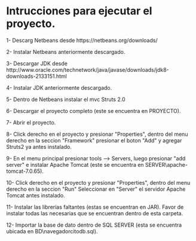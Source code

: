 <h1>Intrucciones para ejecutar el proyecto.</h1>

<p>1- Descarg Netbeans desde https://netbeans.org/downloads/</p>
<p>2- Instalar Netbeans anteriormente descargado.</p>
<p>3- Descargar JDK desde http://www.oracle.com/technetwork/java/javase/downloads/jdk8-downloads-2133151.html</p>
<p>4- Instalar JDK anteriormente descargado.</p>
<p>5- Dentro de Netbeans instalar el mvc Struts 2.0</p>
<p>6- Descargar el proyecto completo (este se encuentra en PROYECTO).</p>
<p>7- Abrir el proyecto.</p>
<p>8- Click derecho en el proyecto y presionar "Properties", dentro del menu derecho en la seccion "Framework" presionar el boton "Add" y agregar Struts2 ya antes instalado.</p>
<p>9- En el menu principal presionar tools --> Servers, luego presionar "add server" e instalar Apache Tomcat (este se encuentra en SERVER\apache-tomcat-7.0.65).</p>
<p>10- Click derecho en el proyecto y presionar "Properties", dentro del menu derecho en la seccion "Run" Seleccionar en "Server" el servidor Apache Tomcat antes instalado.</p>
<p>11- Instalar las librerias faltantes (estas se encuentran en JAR). Favor de instalar todas las necesarias que se encuentran dentro de esta carpeta.</p>
<p>12- Importar la base de dato dentro de SQL SERVER (esta se encuentra ubicada en BD\navegadorcitodb.sql).</p>
